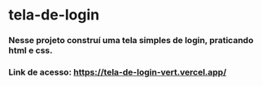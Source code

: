 # tela-de-login
### Nesse projeto construí uma tela simples de login, praticando html e css.
### Link de acesso: https://tela-de-login-vert.vercel.app/
